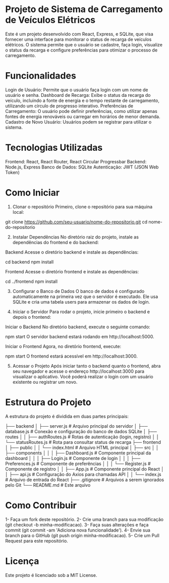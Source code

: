 # Projeto de Sistema de Carregamento de Veículos Elétricos

Este é um projeto desenvolvido com React, Express, e SQLite, que visa fornecer uma interface para monitorar o status de recarga de veículos elétricos. O sistema permite que o usuário se cadastre, faça login, visualize o status da recarga e configure preferências para otimizar o processo de carregamento.

# Funcionalidades

Login de Usuário: Permite que o usuário faça login com um nome de usuário e senha.
Dashboard de Recarga: Exibe o status da recarga do veículo, incluindo a fonte de energia e o tempo restante de carregamento, utilizando um círculo de progresso interativo.
Preferências de Carregamento: O usuário pode definir preferências, como utilizar apenas fontes de energia renováveis ou carregar em horários de menor demanda.
Cadastro de Novo Usuário: Usuários podem se registrar para utilizar o sistema.

# Tecnologias Utilizadas

Frontend: React, React Router, React Circular Progressbar
Backend: Node.js, Express
Banco de Dados: SQLite
Autenticação: JWT (JSON Web Token)

# Como Iniciar

1. Clonar o repositório
Primeiro, clone o repositório para sua máquina local:

git clone https://github.com/seu-usuario/nome-do-repositorio.git
cd nome-do-repositorio

2. Instalar Dependências
No diretório raiz do projeto, instale as dependências do frontend e do backend:

Backend
Acesse o diretório backend e instale as dependências:

cd backend
npm install

Frontend
Acesse o diretório frontend e instale as dependências:

cd ../frontend
npm install

3. Configurar o Banco de Dados
O banco de dados é configurado automaticamente na primeira vez que o servidor é executado. Ele usa SQLite e cria uma tabela users para armazenar os dados de login.

4. Iniciar o Servidor
Para rodar o projeto, inicie primeiro o backend e depois o frontend:

Iniciar o Backend
No diretório backend, execute o seguinte comando:

npm start
O servidor backend estará rodando em http://localhost:5000.

Iniciar o Frontend
Agora, no diretório frontend, execute:

npm start
O frontend estará acessível em http://localhost:3000.

5. Acessar o Projeto
Após iniciar tanto o backend quanto o frontend, abra seu navegador e acesse o endereço http://localhost:3000 para visualizar o aplicativo. Você poderá realizar o login com um usuário existente ou registrar um novo.

# Estrutura do Projeto
A estrutura do projeto é dividida em duas partes principais:

├── backend
│   ├── server.js            # Arquivo principal do servidor
│   ├── database.js          # Conexão e configuração do banco de dados SQLite
│   ├── routes
│   │   ├── authRoutes.js    # Rotas de autenticação (login, registro)
│   │   └── statusRoutes.js  # Rota para consultar status de recarga
├── frontend
│   ├── public
│   │   └── index.html       # Arquivo HTML principal
│   ├── src
│   │   ├── components
│   │   │   ├── Dashboard.js  # Componente principal da dashboard
│   │   │   ├── Login.js      # Componente de login
│   │   │   ├── Preferences.js # Componente de preferências
│   │   │   └── Register.js   # Componente de registro
│   │   ├── App.js            # Componente principal do React
│   │   ├── api.js            # Configuração do Axios para chamadas API
│   │   └── index.js          # Arquivo de entrada do React
├── .gitignore               # Arquivos a serem ignorados pelo Git
└── README.md                # Este arquivo

# Como Contribuir

1- Faça um fork deste repositório.
2- Crie uma branch para sua modificação (git checkout -b minha-modificacao).
3- Faça suas alterações e faça commit (git commit -am 'Adiciona nova funcionalidade').
4- Envie sua branch para o GitHub (git push origin minha-modificacao).
5- Crie um Pull Request para este repositório.

# Licença

Este projeto é licenciado sob a MIT License.
